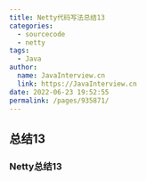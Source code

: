 ```yaml
---
title: Netty代码写法总结13
categories: 
  - sourcecode
  - netty
tags: 
  - Java
author: 
  name: JavaInterview.cn
  link: https://JavaInterview.cn
date: 2022-06-23 19:52:55
permalink: /pages/935871/
---
```



## 总结13

### Netty总结13
